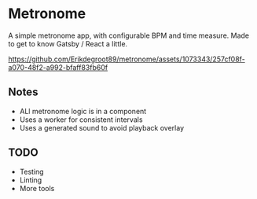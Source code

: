 # Metronome
A simple metronome app, with configurable BPM and time measure.
Made to get to know Gatsby / React a little.

https://github.com/Erikdegroot89/metronome/assets/1073343/257cf08f-a070-48f2-a992-bfaff83fb60f

## Notes
- ALl metronome logic is in a component
- Uses a worker for consistent intervals
- Uses a generated sound to avoid playback overlay

## TODO
- Testing
- Linting
- More tools

